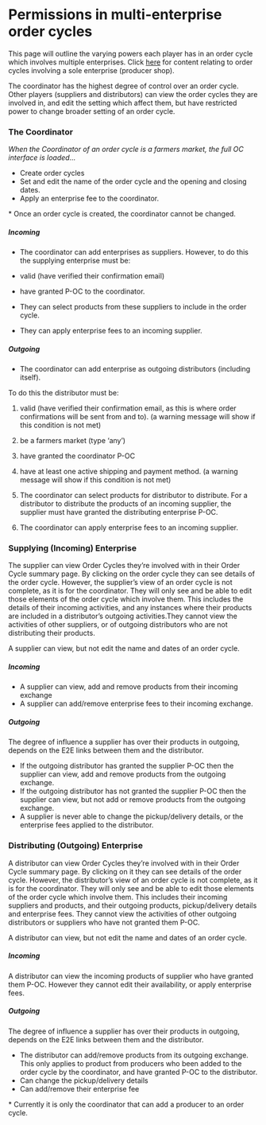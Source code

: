 # Permissions in multi-enterprise order cycles

This page will outline the varying powers each player has in an order cycle which involves multiple enterprises. Click [here](/order-cycles.md) for content relating to order cycles involving a sole enterprise \(producer shop\).

The coordinator has the highest degree of control over an order cycle. Other players \(suppliers and distributors\) can view the order cycles they are involved in, and edit the setting which affect them, but have restricted power to change broader setting of an order cycle.

### The Coordinator

_When the Coordinator of an order cycle is a farmers market, the full OC interface is loaded…_

* Create order cycles
* Set and edit the name of the order cycle and the opening and closing dates.
* Apply an enterprise fee to the coordinator.

\* Once an order cycle is created, the coordinator cannot be changed.

##### **Incoming**

* The coordinator can add enterprises as suppliers. However, to do this the supplying enterprise must be:

* valid \(have verified their confirmation email\)

* have granted P-OC to the coordinator.

* They can select products from these suppliers to include in the order cycle.

* They can apply enterprise fees to an incoming supplier.

##### **Outgoing**

* The coordinator can add enterprise as outgoing distributors \(including itself\).

To do this the distributor must be:

1. valid \(have verified their confirmation email, as this is where order confirmations will be sent from and to\). \(a warning message will show if this condition is not met\)
2. be a farmers market \(type ‘any’\)
3. have granted the coordinator P-OC
4. have at least one active shipping and payment method. \(a warning message will show if this condition is not met\)

5. The coordinator can select products for distributor to distribute.  For a distributor to distribute the products of an incoming supplier, the supplier must have granted the distributing enterprise P-OC.

6. The coordinator can apply enterprise fees to an incoming supplier.

### Supplying \(Incoming\) Enterprise

The supplier can view Order Cycles they’re involved with in their Order Cycle summary page. By clicking on the order cycle they can see details of the order cycle. However, the supplier’s view of an order cycle is not complete, as it is for the coordinator. They will only see and be able to edit those elements of the order cycle which involve them. This includes the details of their incoming activities, and any instances where their products are included in a distributor’s outgoing activities.They cannot view the activities of other suppliers, or of outgoing distributors who are not distributing their products.

A supplier can view, but not edit the name and dates of an order cycle.

##### **Incoming**

* A supplier can view, add and remove products from their incoming exchange
* A supplier can add/remove enterprise fees to their incoming exchange.

##### **Outgoing**

The degree of influence a supplier has over their products in outgoing, depends on the E2E links between them and the distributor.

* If the outgoing distributor has granted the supplier P-OC then the supplier can view, add and remove products from the outgoing exchange.
* If the outgoing distributor has not granted the supplier P-OC then the supplier can view, but not add or remove products from the outgoing exchange.
* A supplier is never able to change the pickup/delivery details, or the enterprise fees applied to the distributor.

### Distributing \(Outgoing\) Enterprise

A distributor can view Order Cycles they’re involved with in their Order Cycle summary page. By clicking on it they can see details of the order cycle. However, the distributor’s view of an order cycle is not complete, as it is for the coordinator. They will only see and be able to edit those elements of the order cycle which involve them. This includes their incoming suppliers and products, and their outgoing products, pickup/delivery details and enterprise fees. They cannot view the activities of other outgoing distributors or suppliers who have not granted them P-OC.

A distributor can view, but not edit the name and dates of an order cycle.

##### **Incoming**

A distributor can view the incoming products of supplier who have granted them P-OC. However they cannot edit their availability, or apply enterprise fees.

##### **Outgoing**

The degree of influence a supplier has over their products in outgoing, depends on the E2E links between them and the distributor.

* The distributor can add/remove products from its outgoing exchange. This only applies to product from producers who been added to the order cycle by the coordinator, and have granted P-OC to the distributor.
* Can change the pickup/delivery details
* Can add/remove their enterprise fee

\* Currently it is only the coordinator that can add a producer to an order cycle.

